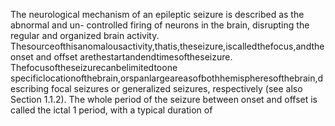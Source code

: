 The neurological mechanism of an epileptic seizure is described as the abnormal and un-
controlled firing of neurons in the brain, disrupting the regular and organized brain activity.
Thesourceofthisanomalousactivity,thatis,theseizure,iscalledthefocus,andtheonset and
offset arethestartandendtimesoftheseizure. Thefocusoftheseizurecanbelimitedtoone
specificlocationofthebrain,orspanlargeareasofbothhemispheresofthebrain,describing
focal seizures or generalized seizures, respectively (see also Section 1.1.2). The whole period
of the seizure between onset and offset is called the ictal 1 period, with a typical duration of